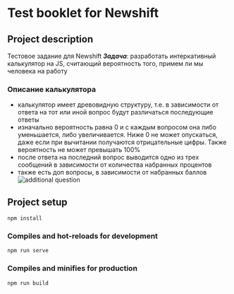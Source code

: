 # Test booklet for Newshift


## Project description
Тестовое задание для Newshift
_**Задача**_: разработать интеркативный калькулятор на JS, считающий вероятность того, примем ли мы человека на работу
### Описание калькулятора
- калькулятор имеет древовидную структуру, т.е. в зависимости от ответа на тот или иной вопрос будут различаться последующие ответы
- изначально вероятность равна 0 и с каждым вопросом она либо уменьшается, либо увеличивается. Ниже 0 не может опускаться, даже если при вычитании получаются отрицательные цифры. Также вероятность не может превышать 100%
- после ответа на последний вопрос выводится одно из трех сообщений в зависимости от количества набранных процентов
- также есть доп вопросы, в зависимости от набранных баллов
![additional question](https://sun9-86.userapi.com/impf/c-NVNjNsKtVMK6GMxgOcyUUN_svpvoVdL_jURQ/4zVLjn-8I28.jpg?size=826x288&quality=96&sign=44598f8b457020c831daf5d71feb304c&type=album)


## Project setup
```
npm install
```

### Compiles and hot-reloads for development
```
npm run serve
```

### Compiles and minifies for production
```
npm run build
```




